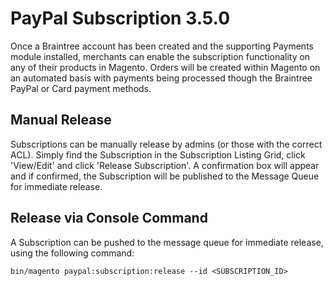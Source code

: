 # PayPal Subscription 3.5.0

Once a Braintree account has been created and the supporting Payments module installed, merchants can enable the subscription functionality on any of their products in Magento. Orders will be created within Magento on an automated basis with payments being processed though the Braintree PayPal or Card payment methods.

## Manual Release
Subscriptions can be manually release by admins (or those with the correct ACL).
Simply find the Subscription in the Subscription Listing Grid, click 'View/Edit' and click 'Release Subscription'.
A confirmation box will appear and if confirmed, the Subscription will be published to the Message Queue for
immediate release.

## Release via Console Command
A Subscription can be pushed to the message queue for immediate release, using the following command:

`bin/magento paypal:subscription:release --id <SUBSCRIPTION_ID>`
